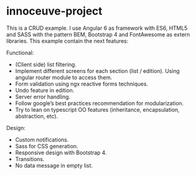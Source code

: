 # innoceuve-project

This is a CRUD example. I use Angular 6 as framework with ES6, HTML5 and SASS with the pattern BEM, Bootstrap 4 and FontAwesome as extern libraries. This example contain the next features:

Functional:
- (Client side) list filtering.
- Implement different screens for each section (list / edition). Using angular router module to access them.
- Form validation using ngx reactive forms techniques.
- Undo feature in edition.
- Server error handling.
- Follow google’s best practices recommendation for modularization.
- Try to lean on typescript OO features (inheritance, encapsulation, abstraction, etc).

Design:
- Custom notifications.
- Sass for CSS generation.
- Responsive design with Bootstrap 4.
- Transitions.
- No data message in empty list.

